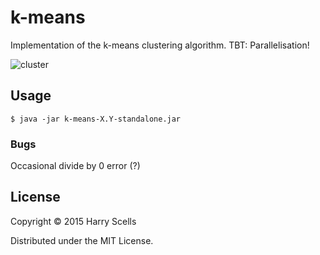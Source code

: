 # k-means

Implementation of the k-means clustering algorithm.
TBT: Parallelisation!

![cluster](http://i.imgur.com/mr7INW0.png)

## Usage

    $ java -jar k-means-X.Y-standalone.jar

### Bugs

Occasional divide by 0 error (?)


## License

Copyright © 2015 Harry Scells

Distributed under the MIT License.

